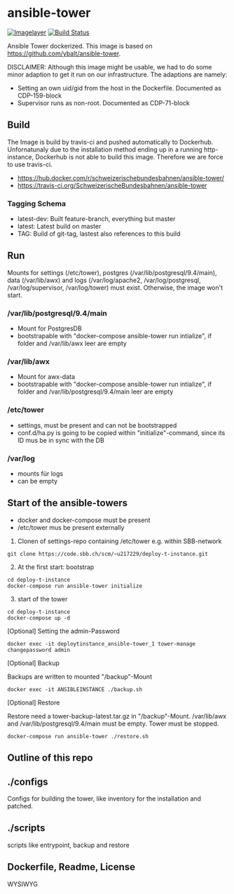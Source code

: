 # ansible-tower

[![Imagelayer](https://images.microbadger.com/badges/image/schweizerischebundesbahnen/ansible-tower.svg)](https://microbadger.com/images/schweizerischebundesbahnen/ansible-tower)
[![Build Status](https://travis-ci.org/SchweizerischeBundesbahnen/ansible-tower.svg?branch=master)](https://travis-ci.org/SchweizerischeBundesbahnen/ansible-tower)

Ansible Tower dockerized. This image is based on https://github.com/ybalt/ansible-tower.

DISCLAIMER: Although this image might be usable, we had to do some minor adaption to get it run on our infrastructure. The adaptions are namely:

* Setting an own uid/gid from the host in the Dockerfile. Documented as CDP-159-block
* Supervisor runs as non-root. Documented as CDP-71-block

## Build

The Image is build by travis-ci and pushed automatically to Dockerhub. Unfornatunaly due to the installation method ending up in a running http-instance, Dockerhub is not able to build this image. Therefore we are force to use travis-ci.

* https://hub.docker.com/r/schweizerischebundesbahnen/ansible-tower/
* https://travis-ci.org/SchweizerischeBundesbahnen/ansible-tower

### Tagging Schema

* latest-dev: Built feature-branch, everything but master
* latest: Latest build on master
* TAG: Build of git-tag, lastest also references to this build 

## Run

Mounts for settings (/etc/tower), postgres (/var/lib/postgresql/9.4/main), data (/var/lib/awx) and logs (/var/log/apache2, /var/log/postgresql, /var/log/supervisor, /var/log/tower) must exist. Otherwise, the image won't start.

### /var/lib/postgresql/9.4/main

* Mount for PostgresDB
* bootstrapable with "docker-compose ansible-tower run intialize", if folder and /var/lib/awx leer are empty

### /var/lib/awx

* Mount for awx-data
* bootstrapable with "docker-compose ansible-tower run intialize", if folder and /var/lib/postgresql/9.4/main leer are empty

### /etc/tower

* settings, must be present and can not be bootstrapped
* conf.d/ha.py is going to be copied within "initialize"-command, since its ID mus be in sync with the DB 

### /var/log

* mounts für logs
* can be empty


## Start of the ansible-towers

* docker and docker-compose must be present
* /etc/tower mus be present externally

1. Clonen of settings-repo containing /etc/tower
e.g. within SBB-network
```
git clone https://code.sbb.ch/scm/~u217229/deploy-t-instance.git
```

2. At the first start: bootstrap
```
cd deploy-t-instance
docker-compose run ansible-tower initialize
```

3. start of the tower
```
cd deploy-t-instance
docker-compose up -d
```

[Optional] Setting the admin-Password
```
docker exec -it deploytinstance_ansible-tower_1 tower-manage changepassword admin
```

[Optional] Backup 

Backups are written to mounted "/backup"-Mount
```
docker exec -it ANSIBLEINSTANCE ./backup.sh
```

[Optional] Restore 

Restore need a tower-backup-latest.tar.gz in "/backup"-Mount. /var/lib/awx and /var/lib/postgresql/9.4/main must be empty. Tower must be stopped.
```
docker-compose run ansible-tower ./restore.sh
```

## Outline of this repo

## ./configs

Configs for building the tower, like inventory for the installation and patched.

##  ./scripts
scripts like entrypoint, backup and restore

## Dockerfile, Readme, License

WYSIWYG
